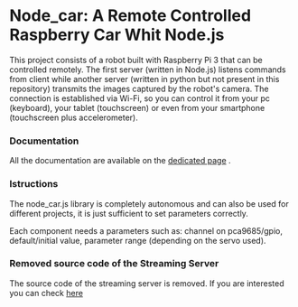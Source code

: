 # Node_car: A Remote Controlled Raspberry Car Whit Node.js #

This project consists of a robot built with Raspberry Pi 3 that can be controlled remotely. The first server (written in Node.js) listens commands from client while another server (written in python but not present in this repository) transmits the images captured by the robot's camera. The connection is established via Wi-Fi, so you can control it from your pc (keyboard), your tablet (touchscreen) or even from your smartphone (touchscreen plus accelerometer).

### Documentation ###
All the documentation are available  on the [dedicated page](https://drlux.github.io/node_car.html) .

### Istructions ###
The node_car.js library is completely autonomous and can also be used for different projects, it is just sufficient to set parameters correctly.

Each component needs a parameters such as:
channel on pca9685/gpio, default/initial value, parameter range (depending on the servo used).

### Removed source code of the Streaming Server ###
The source code of the streaming server is removed. If you are interested you can check [ here ](https://github.com/BigNerd95/picamera/tree/master/docs/examples)
